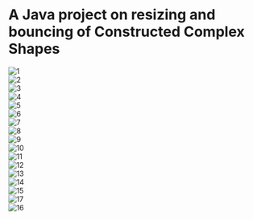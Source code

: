 #  A Java project on resizing and bouncing  of Constructed Complex Shapes
![1](https://user-images.githubusercontent.com/25216820/48968061-ead9fe80-f013-11e8-84c4-185e9497c499.PNG)<br />
![2](https://user-images.githubusercontent.com/25216820/48968064-f0374900-f013-11e8-9094-6f8229652ecb.PNG)<br />
![3](https://user-images.githubusercontent.com/25216820/48968066-f1687600-f013-11e8-82bf-931b06d85a33.PNG)<br />
![4](https://user-images.githubusercontent.com/25216820/48968068-f3cad000-f013-11e8-9e09-d0eea73f3d86.PNG)<br />
![5](https://user-images.githubusercontent.com/25216820/48968070-f9c0b100-f013-11e8-8162-1ad8549f07d9.PNG)<br />
![6](https://user-images.githubusercontent.com/25216820/48968071-faf1de00-f013-11e8-92d5-1b9bdd2a51c0.PNG)<br />
![7](https://user-images.githubusercontent.com/25216820/48968074-fcbba180-f013-11e8-8266-5a28e0ecf308.PNG)<br />
![8](https://user-images.githubusercontent.com/25216820/48968075-fdecce80-f013-11e8-9e1b-7b4e5d0238eb.PNG)<br />
![9](https://user-images.githubusercontent.com/25216820/48968076-ffb69200-f013-11e8-96e0-264251872a64.PNG)<br />
![10](https://user-images.githubusercontent.com/25216820/48968079-01805580-f014-11e8-87a7-8443c66a4d2c.PNG)<br />
![11](https://user-images.githubusercontent.com/25216820/48968080-03e2af80-f014-11e8-88f5-a9be10a16684.PNG)<br />
![12](https://user-images.githubusercontent.com/25216820/48968083-06450980-f014-11e8-9491-44333ffd4c81.PNG)<br />
![13](https://user-images.githubusercontent.com/25216820/48968084-080ecd00-f014-11e8-8f75-d1c948f9b5e8.PNG)<br />
![14](https://user-images.githubusercontent.com/25216820/48968086-0ba25400-f014-11e8-8970-e17b54d4353b.PNG)<br />
![15](https://user-images.githubusercontent.com/25216820/48968094-0f35db00-f014-11e8-8094-c1780dbdbf97.PNG)<br />
![17](https://user-images.githubusercontent.com/25216820/48968106-2c6aa980-f014-11e8-8975-6bcf2d78351a.PNG)<br />
![16](https://user-images.githubusercontent.com/25216820/48968096-10ff9e80-f014-11e8-8a4d-fb03b56dda25.PNG)<br />

